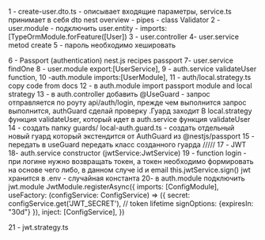 1 - create-user.dto.ts - описывает входящие параметры, service.ts принимает в себя dto
    nest overview - pipes - class Validator
2 - user.module - подключить user.entity - imports: [TypeOrmModule.forFeature([User])
3 - user.controller
4- user.service metod create
5 - пароль необходимо хешировать


6 - Passport (authentication) nest.js recipes passport
7- user.service findOne
8 - user.module export:[UserService],
9 - auth.service validateUser function,
10 -auth.module imports:[UserModule],
11 - auth/local.strategy.ts copy code from docs
12 - в auth.module import passport module and local strategy 
13 - в auth.controller добавить @UseGuard - запрос отправляется по роуту api/auth/login, прежде чем выполнится запрос
    выполнится, authGuard сделай проверку .Гуард заходит В local.strategy функция validateUser, который идет в auth.service функция validateUser
14 - создать папку guards/ local-auth.guard.ts - создать отдельный новый гуард который экстендится от AuthGuard из @nestjs/passport 
15 - передать в useGuard передать класс созданного гуарда
/////
17 - JWT
18- auth.service constructor (jwtService:JwtService)
19 - function login - при логине нужно возвращать токен, а токен необходимо формировать на основе чего либо, в данном случе id  и  email
    this.jwtService.sign()
    jwt хранится в .env - случайная константа
20- в auth.module подключить jwt.module
    JwtModule.registerAsync({
        imports: [ConfigModule],
        useFactory: (configService: ConfigService) => ({
        secret: configService.get<string>('JWT_SECRET'),
        // token lifetime
        signOptions: {expiresIn: "30d"}
        }),
    inject: [ConfigService],
    })

21 - jwt.strategy.ts 